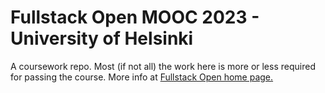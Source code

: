 # Fullstack Open MOOC 2023 - University of Helsinki

A coursework repo. Most (if not all) the work here is more or less required for passing the course. More info at [Fullstack Open home page.](https://fullstackopen.com/en/about)
